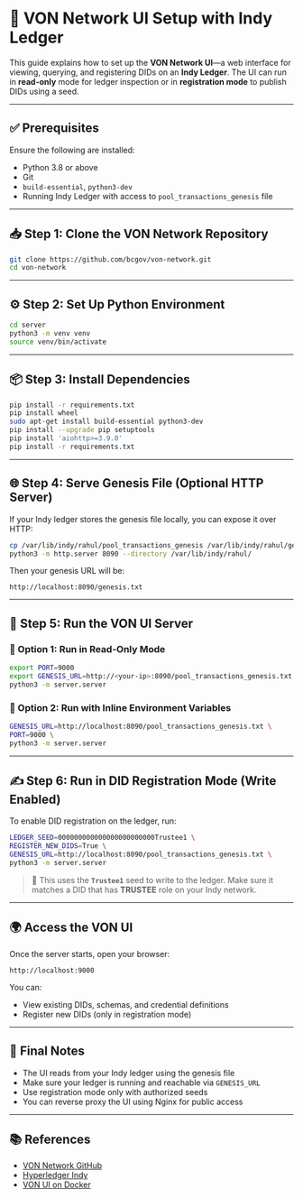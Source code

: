 
# 🧠 VON Network UI Setup with Indy Ledger

This guide explains how to set up the **VON Network UI**—a web interface for viewing, querying, and registering DIDs on an **Indy Ledger**. The UI can run in **read-only** mode for ledger inspection or in **registration mode** to publish DIDs using a seed.

---

## ✅ Prerequisites

Ensure the following are installed:

- Python 3.8 or above
- Git
- `build-essential`, `python3-dev`
- Running Indy Ledger with access to `pool_transactions_genesis` file

---

## 📥 Step 1: Clone the VON Network Repository

```bash
git clone https://github.com/bcgov/von-network.git
cd von-network
````

---

## ⚙️ Step 2: Set Up Python Environment

```bash
cd server
python3 -m venv venv
source venv/bin/activate
```

---

## 📦 Step 3: Install Dependencies

```bash
pip install -r requirements.txt
pip install wheel
sudo apt-get install build-essential python3-dev
pip install --upgrade pip setuptools
pip install 'aiohttp>=3.9.0'
pip install -r requirements.txt
```

---

## 🌐 Step 4: Serve Genesis File (Optional HTTP Server)

If your Indy ledger stores the genesis file locally, you can expose it over HTTP:

```bash
cp /var/lib/indy/rahul/pool_transactions_genesis /var/lib/indy/rahul/genesis.txt
python3 -m http.server 8090 --directory /var/lib/indy/rahul/
```

Then your genesis URL will be:

```
http://localhost:8090/genesis.txt
```

---

## 🚀 Step 5: Run the VON UI Server

### 🔹 Option 1: Run in Read-Only Mode

```bash
export PORT=9000
export GENESIS_URL=http://<your-ip>:8090/pool_transactions_genesis.txt
python3 -m server.server
```

### 🔹 Option 2: Run with Inline Environment Variables

```bash
GENESIS_URL=http://localhost:8090/pool_transactions_genesis.txt \
PORT=9000 \
python3 -m server.server
```

---

## ✍️ Step 6: Run in DID Registration Mode (Write Enabled)

To enable DID registration on the ledger, run:

```bash
LEDGER_SEED=000000000000000000000000Trustee1 \
REGISTER_NEW_DIDS=True \
GENESIS_URL=http://localhost:8090/pool_transactions_genesis.txt \
python3 -m server.server
```

> 🔐 This uses the **`Trustee1`** seed to write to the ledger. Make sure it matches a DID that has **TRUSTEE** role on your Indy network.

---

## 🌍 Access the VON UI

Once the server starts, open your browser:

```
http://localhost:9000
```

You can:

* View existing DIDs, schemas, and credential definitions
* Register new DIDs (only in registration mode)

---

## 🧾 Final Notes

* The UI reads from your Indy ledger using the genesis file
* Make sure your ledger is running and reachable via `GENESIS_URL`
* Use registration mode only with authorized seeds
* You can reverse proxy the UI using Nginx for public access

---

## 📚 References

* [VON Network GitHub](https://github.com/bcgov/von-network)
* [Hyperledger Indy](https://github.com/hyperledger/indy-node)
* [VON UI on Docker](https://github.com/bcgov/von-network#docker-setup)

